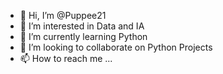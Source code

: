 - 👋 Hi, I’m @Puppee21
- 👀 I’m interested in Data and IA
- 🌱 I’m currently learning Python
- 💞️ I’m looking to collaborate on Python Projects
- 📫 How to reach me ...

<!---
Puppee21/Puppee21 is a ✨ special ✨ repository because its `README.md` (this file) appears on your GitHub profile.
You can click the Preview link to take a look at your changes.
--->
